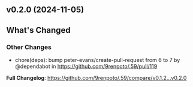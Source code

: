## v0.2.0 (2024-11-05)
<!-- Release notes generated using configuration in .github/release.yml at main -->

## What's Changed
### Other Changes
* chore(deps): bump peter-evans/create-pull-request from 6 to 7 by @dependabot in https://github.com/9renpoto/.59/pull/119


**Full Changelog**: https://github.com/9renpoto/.59/compare/v0.1.2...v0.2.0
